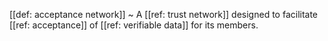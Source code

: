 [[def: acceptance network]]
~ A [[ref: trust network]] designed to facilitate [[ref: acceptance]] of [[ref: verifiable data]] for its members.

